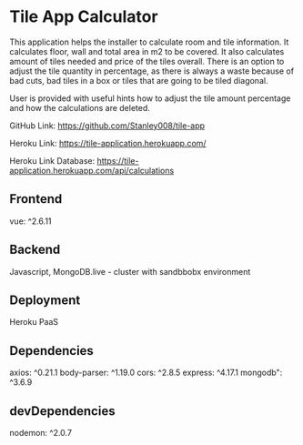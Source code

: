 # Tile App Calculator

This application helps the installer to calculate room and tile information. It calculates floor, wall and total area in m2 to be covered. It also calculates amount of tiles needed and price of the tiles overall. There is an option to adjust the tile quantity in percentage, as there is always a waste because of bad cuts, bad tiles in a box or tiles that are going to be tiled diagonal.  

User is provided with useful hints how to adjust the tile amount percentage and how the calculations are deleted. 

GitHub Link: https://github.com/Stanley008/tile-app

Heroku Link: https://tile-application.herokuapp.com/

Heroku Link Database: https://tile-application.herokuapp.com/api/calculations

## Frontend
vue: ^2.6.11

## Backend
Javascript, 
MongoDB.live - cluster with sandbbobx environment

## Deployment
Heroku PaaS

## Dependencies
axios: ^0.21.1
body-parser: ^1.19.0
cors: ^2.8.5
express: ^4.17.1
mongodb": ^3.6.9

## devDependencies
nodemon: ^2.0.7
